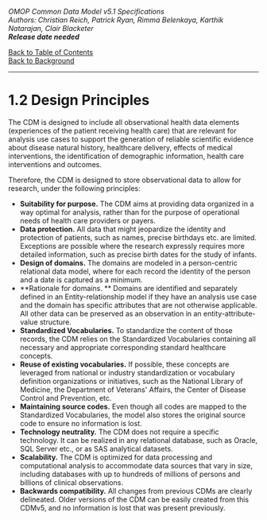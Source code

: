 *OMOP Common Data Model v5.1 Specifications*
<br>*Authors: Christian Reich, Patrick Ryan, Rimma Belenkaya, Karthik Natarajan, Clair Blacketer*
<br>***Release date needed***

[Back to Table of Contents](TableofContents.md)
<br>[Back to Background](Background.md)

---

# 1.2 Design Principles 

The CDM is designed to include all observational health data elements (experiences of the patient receiving health care) that are relevant for analysis use cases to support the generation of reliable scientific evidence about disease natural history, healthcare delivery, effects of medical interventions, the identification of demographic information, health care interventions and outcomes. 

Therefore, the CDM is designed to store observational data to allow for research, under the following principles: 
  - **Suitability for purpose.** The CDM aims at providing data organized in a way optimal for analysis, rather than for the purpose of operational needs of health care providers or payers. 
  - **Data protection.** All data that might jeopardize the identity and protection of patients, such as names, precise birthdays etc. are limited. Exceptions are possible where the research expressly requires more detailed information, such as precise birth dates for the study of infants.
  - **Design of domains.** The domains are modeled in a person-centric relational data model, where for each record the identity of the person and a date is captured as a minimum.
  - **Rationale for domains. ** Domains are identified and separately defined in an Entity-relationship model if they have an analysis use case and the domain has specific attributes that are not otherwise applicable.  All other data can be preserved as an observation in an entity-attribute-value structure.
  - **Standardized Vocabularies.** To standardize the content of those records, the CDM relies on the Standardized Vocabularies containing all necessary and appropriate corresponding standard healthcare concepts.
  - **Reuse of existing vocabularies.** If possible, these concepts are leveraged from national or industry standardization or vocabulary definition organizations or initiatives, such as the National Library of Medicine, the Department of Veterans' Affairs, the Center of Disease Control and Prevention, etc.
  - **Maintaining source codes.** Even though all codes are mapped to the Standardized Vocabularies, the model also stores the original source code to ensure no information is lost.
  - **Technology neutrality.** The CDM does not require a specific technology. It can be realized in any relational database, such as Oracle, SQL Server etc., or as SAS analytical datasets.
  - **Scalability.** The CDM is optimized for data processing and computational analysis to accommodate data sources that vary in size, including databases with up to hundreds of millions of persons and billions of clinical observations.
  - **Backwards compatibility.** All changes from previous CDMs are clearly delineated. Older versions of the CDM can be easily created from this CDMv5, and no information is lost that was present previously.

